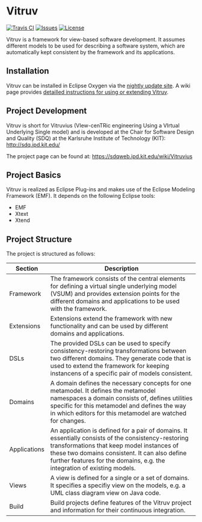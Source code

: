 # Vitruv
[![Travis CI](https://travis-ci.org/vitruv-tools/Vitruv.svg?branch=master)](https://travis-ci.org/vitruv-tools/Vitruv)
[![Issues](https://img.shields.io/github/issues/vitruv-tools/Vitruv.svg)](https://github.com/vitruv-tools/Vitruv/issues)
[![License](https://img.shields.io/github/license/vitruv-tools/Vitruv.svg)](https://raw.githubusercontent.com/vitruv-tools/Vitruv/master/LICENSE)

Vitruv is a framework for view-based software development. It assumes different models to be used for describing a software system,
which are automatically kept consistent by the framework and its applications.

## Installation
Vitruv can be installed in Eclipse Oxygen via the [nightly update site](https://vitruv-tools.github.io/updatesite/nightly). A wiki page provides [detailled instructions for using or extending Vitruv](https://github.com/vitruv-tools/Vitruv/wiki/Getting-Started).

## Project Development

Vitruv is short for Vitruvius (VIew-cenTRic engineering Using a VIrtual Underlying Single model) and is developed at the
Chair for Software Design and Quality (SDQ) at the Karlsruhe Institute of Technology (KIT): http://sdq.ipd.kit.edu/

The project page can be found at: https://sdqweb.ipd.kit.edu/wiki/Vitruvius

## Project Basics

Vitruv is realized as Eclipse Plug-ins and makes use of the Eclipse Modeling Framework (EMF).
It depends on the following Eclipse tools:
- EMF
- Xtext
- Xtend

## Project Structure

The project is structured as follows:

| Section | Description |
| ------- | ----------- |
| Framework | The framework consists of the central elements for defining a virtual single underlying model (VSUM) and provides extension points for the different domains and applications to be used with the framework. |
| Extensions | Extensions extend the framework with new functionality and can be used by different domains and applications. |
| DSLs | The provided DSLs can be used to specify consistency-restoring transformations between two different domains. They generate code that is used to extend the framework for keeping instancens of a specific pair of models consistent. |
| Domains | A domain defines the necessary concepts for one metamodel. It defines the metamodel namespaces a domain consists of, defines utilities specific for this metamodel and defines the way in which editors for this metamodel are watched for changes.
| Applications | An application is defined for a pair of domains. It essentially consists of the consistency-restoring transformations that keep model instances of these two domains consistent. It can also define further features for the domains, e.g. the integration of existing models.
| Views | A view is defined for a single or a set of domains. It specifies a specifiy view on the models, e.g. a UML class diagram view on Java code. |
| Build | Build projects define features of the Vitruv project and information for their continuous integration. |
